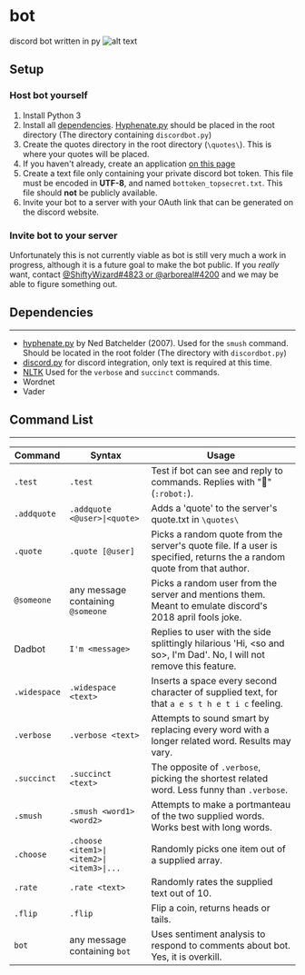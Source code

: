 # bot
discord bot written in py
![alt text](https://raw.githubusercontent.com/leaharboreal/bot/master/banner.png "banner")

## Setup
### Host bot yourself
1. Install Python 3
2. Install all [dependencies](https://github.com/leaharboreal/bot#dependencies).
[Hyphenate.py](https://nedbatchelder.com/code/modules/hyphenate.html "Ned Batchelder's Webpage") should be placed in the root directory (The directory containing `discordbot.py`)
3. Create the quotes directory in the root directory (`\quotes\`). This is where your quotes will be placed.
5. If you haven't already, create an application [on this page](https://discordapp.com/developers/applications/me "Discord Developer")
4. Create a text file only containing your private discord bot token. This file must be encoded in **UTF-8**, and named `bottoken_topsecret.txt`. This file should **not** be publicly available.
6. Invite your bot to a server with your OAuth link that can be generated on the discord website.

### Invite bot to your server
Unfortunately this is not currently viable as bot is still very much a work in progress, although it is a future goal to make the bot public. 
If you *really* want, contact [@ShiftyWizard#4823 or @arboreal#4200](http://discord.gg/YKbEgNp "Click to join Arboreal's Discord Server") and we may be able to figure something out. 

## Dependencies
---
* [hyphenate.py](https://nedbatchelder.com/code/modules/hyphenate.html "Ned Batchelder's Webpage") by Ned Batchelder (2007). Used for the `smush` command. Should be located in the root folder (The directory with `discordbot.py`)
* [discord.py](https://github.com/Rapptz/discord.py "python3 -m pip install -U discord.py") for discord integration, only text is required at this time. 
* [NLTK](https://github.com/nltk/nltk "pip install -U nltk") Used for the `verbose` and `succinct` commands. 
 * Wordnet
 * Vader

## Command List
---
Command | Syntax | Usage
---|---|---
`.test`|`.test`|Test if bot can see and reply to commands. Replies with "🤖" (`:robot:`).
`.addquote`|`.addquote <@user>\|<quote>`|Adds a 'quote' to the server's quote.txt in `\quotes\`
`.quote`|`.quote [@user]`|Picks a random quote from the server's quote file. If a user is specified, returns the a random quote from that author.
`@someone`|any message containing `@someone`|Picks a random user from the server and mentions them. Meant to emulate discord's 2018 april fools joke. 
Dadbot|`I'm <message>`|Replies to user with the side splittingly hilarious 'Hi, \<so and so>, I'm Dad'. No, I will not remove this feature. 
`.widespace`|`.widespace <text>`|Inserts a space every second character of supplied text, for that `a e s t h e t i c` feeling.
`.verbose`|`.verbose <text>`|Attempts to sound smart by replacing every word with a longer related word. Results may vary.
`.succinct`|`.succinct <text>`|The opposite of `.verbose`, picking the shortest related word. Less funny than `.verbose`.
`.smush`|`.smush <word1> <word2>`|Attempts to make a portmanteau of the two supplied words. Works best with long words.
`.choose`|`.choose <item1>\|<item2>\|<item3>\|...`|Randomly picks one item out of a supplied array. 
`.rate`|`.rate <text>`|Randomly rates the supplied text out of 10.
`.flip`|`.flip`|Flip a coin, returns heads or tails.
`bot`|any message containing `bot`|Uses sentiment analysis to respond to comments about bot. Yes, it is overkill. 
